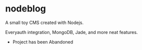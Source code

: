 # nodeblog

A small toy CMS created with Nodejs.

Everyauth integration, MongoDB, Jade, and more neat features.

* Project has been Abandoned 
